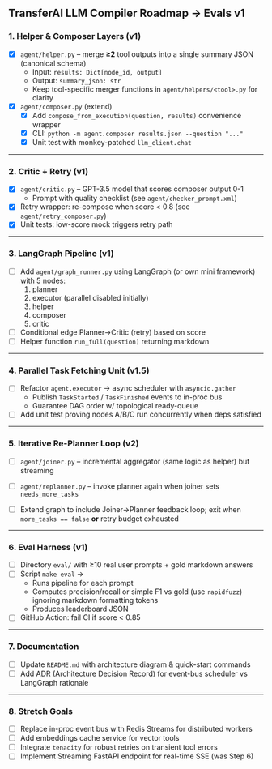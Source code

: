 ## TransferAI LLM Compiler Roadmap → Evals v1

### 1. Helper & Composer Layers (v1)
- [x] `agent/helper.py` – merge **≥2** tool outputs into a single summary JSON (canonical schema)
  - Input: `results: Dict[node_id, output]`
  - Output: `summary_json: str`
  - Keep tool-specific merger functions in `agent/helpers/<tool>.py` for clarity
- [x] `agent/composer.py` (extend)
  - [x] Add `compose_from_execution(question, results)` convenience wrapper
  - [x] CLI: `python -m agent.composer results.json --question "..."`
  - [x] Unit test with monkey-patched `llm_client.chat`

---

### 2. Critic + Retry (v1)
- [x] `agent/critic.py` – GPT-3.5 model that scores composer output 0-1
  - Prompt with quality checklist (see `agent/checker_prompt.xml`)
- [x] Retry wrapper: re-compose when score < 0.8 (see `agent/retry_composer.py`)
- [x] Unit tests: low-score mock triggers retry path

---

### 3. LangGraph Pipeline (v1)
- [ ] Add `agent/graph_runner.py` using LangGraph (or own mini framework) with 5 nodes:
  1. planner
  2. executor (parallel disabled initially)
  3. helper
  4. composer
  5. critic
- [ ] Conditional edge Planner→Critic (retry) based on score
- [ ] Helper function `run_full(question)` returning markdown

---

### 4. Parallel Task Fetching Unit (v1.5)
- [ ] Refactor `agent.executor` → async scheduler with `asyncio.gather`
  - Publish `TaskStarted` / `TaskFinished` events to in-proc bus
  - Guarantee DAG order w/ topological ready-queue
- [ ] Add unit test proving nodes A/B/C run concurrently when deps satisfied

---

### 5. Iterative Re-Planner Loop (v2)
- [ ] `agent/joiner.py` – incremental aggregator (same logic as helper) but streaming
- [ ] `agent/replanner.py` – invoke planner again when joiner sets `needs_more_tasks`
- [ ] Extend graph to include Joiner→Planner feedback loop; exit when `more_tasks == false` **or** retry budget exhausted


---

### 6. Eval Harness (v1)
- [ ] Directory `eval/` with ≥10 real user prompts + gold markdown answers
- [ ] Script `make eval` →
  - Runs pipeline for each prompt
  - Computes precision/recall or simple F1 vs gold (use `rapidfuzz`) ignoring markdown formatting tokens
  - Produces leaderboard JSON
- [ ] GitHub Action: fail CI if score < 0.85

---

### 7. Documentation
- [ ] Update `README.md` with architecture diagram & quick-start commands
- [ ] Add ADR (Architecture Decision Record) for event-bus scheduler vs LangGraph rationale

---

### 8. Stretch Goals
- [ ] Replace in-proc event bus with Redis Streams for distributed workers
- [ ] Add embeddings cache service for vector tools
- [ ] Integrate `tenacity` for robust retries on transient tool errors
- [ ] Implement Streaming FastAPI endpoint for real-time SSE (was Step 6) 